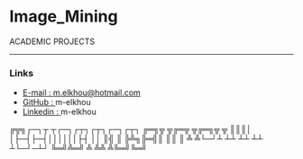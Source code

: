 # Image_Mining
ACADEMIC PROJECTS

***

### Links

- [E-mail : ](mailto:m.elkhou@hotmail.com) m.elkhou@hotmail.com
- [GitHub : ](https://github.com/m-elkhou) m-elkhou
- [Linkedin : ](https://www.linkedin.com/in/m-elkhou/) m-elkhou

╔╦╗┌─┐┬ ┬┌─┐┌┬┐┌┬┐┌─┐┌┬┐  ╔═╗╦    ╦╔═╦ ╦╔═╗╦ ╦
║║║│ │├─┤├─┤││││││├┤  ││  ║╣ ║    ╠╩╗╠═╣║ ║║ ║
╩ ╩└─┘┴ ┴┴ ┴┴ ┴┴ ┴└─┘─┴┘  ╚═╝╩═╝  ╩ ╩╩ ╩╚═╝╚═╝